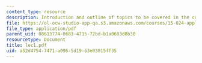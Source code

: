 ```yaml
---
content_type: resource
description: Introduction and outline of topics to be covered in the course.
file: https://ol-ocw-studio-app-qa.s3.amazonaws.com/courses/15-024-applied-economics-for-managers-summer-2004/a52d47547471a0965d1963e03015ff35_lec1.pdf
file_type: application/pdf
parent_uid: 08613774-0683-4715-72bd-b1a0683d8b30
resourcetype: Document
title: lec1.pdf
uid: a52d4754-7471-a096-5d19-63e03015ff35
---
```

